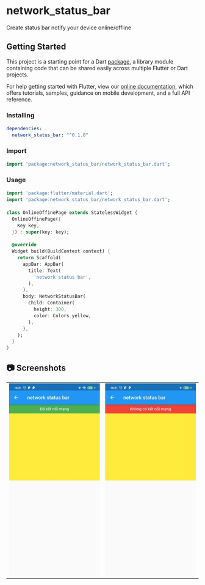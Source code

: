 # network_status_bar

Create status bar notify your device online/offline

## Getting Started

This project is a starting point for a Dart
[package](https://flutter.dev/developing-packages/),
a library module containing code that can be shared easily across
multiple Flutter or Dart projects.

For help getting started with Flutter, view our 
[online documentation](https://flutter.dev/docs), which offers tutorials, 
samples, guidance on mobile development, and a full API reference.

### Installing

```yaml
dependencies:
  network_status_bar: "^0.1.0"
```

### Import

```dart
import 'package:network_status_bar/network_status_bar.dart';
```

### Usage

```dart
import 'package:flutter/material.dart';
import 'package:network_status_bar/network_status_bar.dart';

class OnlineOffinePage extends StatelessWidget {
  OnlineOffinePage({
    Key key,
  }) : super(key: key);

  @override
  Widget build(BuildContext context) {
    return Scaffold(
      appBar: AppBar(
        title: Text(
          'network status bar',
        ),
      ),
      body: NetworkStatusBar(
        child: Container(
          height: 300,
          color: Colors.yellow,
        ),
      ),
    );
  }
}
```

## 📷 Screenshots

<table>
  <tr>
    <td align="center">
      <img src="https://github.com/LeDuyTho/network_status_bar/blob/master/screenshots/online.jpg" width="250px">
    </td>
    <td align="center">
      <img src="https://github.com/LeDuyTho/network_status_bar/blob/master/screenshots/offline.jpg" width="250px">
    </td>
  </tr>
</table>
